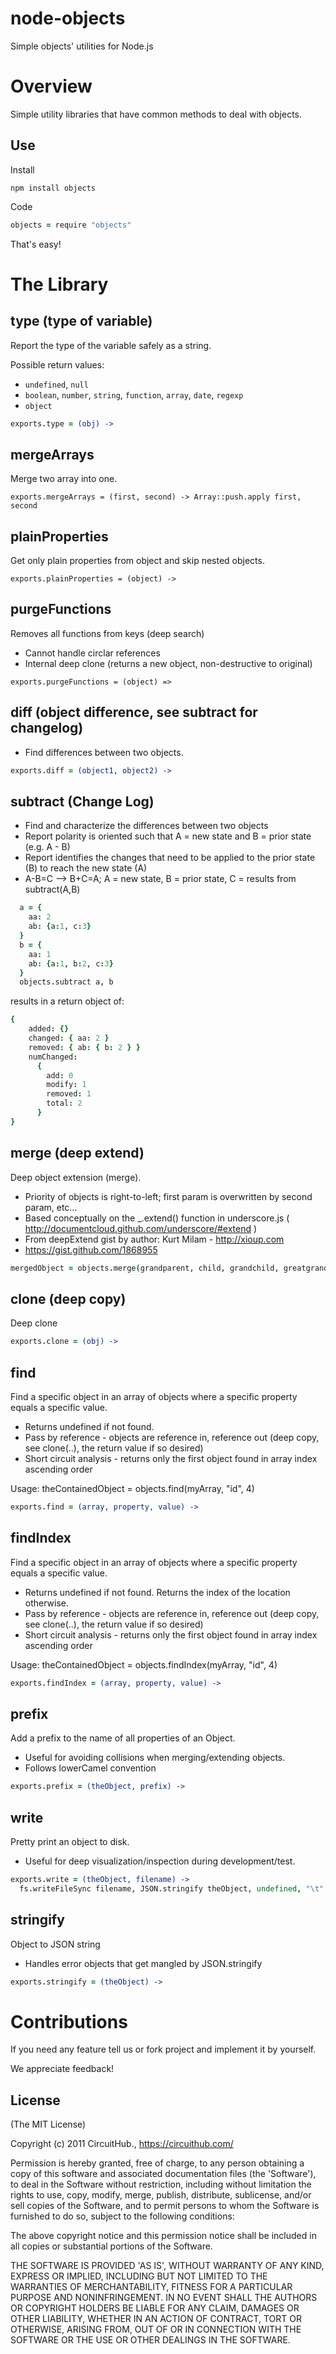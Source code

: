 node-objects
==========

Simple objects' utilities for Node.js

# Overview

Simple utility libraries that have common methods to deal with objects.

## Use

Install

`npm install objects`


Code

```coffeescript
objects = require "objects"
```

That's easy!

# The Library

## type (type of variable)

Report the type of the variable safely as a string. 

Possible return values:

* ```undefined```, ```null```
* ```boolean```, ```number```, ```string```, ```function```, ```array```, ```date```, ```regexp```
* ```object```

```coffeescript
exports.type = (obj) ->
```

## mergeArrays

Merge two array into one.

```
exports.mergeArrays = (first, second) -> Array::push.apply first, second
```

## plainProperties

Get only plain properties from object and skip nested objects.

```
exports.plainProperties = (object) ->
```

## purgeFunctions

Removes all functions from keys (deep search)

* Cannot handle circlar references
* Internal deep clone (returns a new object, non-destructive to original)

```
exports.purgeFunctions = (object) =>
```

## diff (object difference, see subtract for changelog)

* Find differences between two objects.

```coffeescript
exports.diff = (object1, object2) ->
```

## subtract (Change Log)

* Find and characterize the differences between two objects
* Report polarity is oriented such that A = new state and B = prior state (e.g. A - B) 
* Report identifies the changes that need to be applied to the prior state (B) to reach the new state (A)
* A-B=C --> B+C=A; A = new state, B = prior state, C = results from subtract(A,B) 

```coffeescript
  a = {
    aa: 2
    ab: {a:1, c:3}
  }
  b = {
    aa: 1
    ab: {a:1, b:2, c:3}
  }
  objects.subtract a, b
```

results in a return object of:

```coffeescript
{
    added: {}
    changed: { aa: 2 }
    removed: { ab: { b: 2 } }
    numChanged: 
      {
        add: 0
        modify: 1
        removed: 1
        total: 2
      }
}
```

## merge (deep extend)

Deep object extension (merge).

* Priority of objects is right-to-left; first param is overwritten by second param, etc...
* Based conceptually on the _.extend() function in underscore.js ( http://documentcloud.github.com/underscore/#extend )
* From deepExtend gist by author: Kurt Milam - http://xioup.com
* https://gist.github.com/1868955 

```coffeescript
mergedObject = objects.merge(grandparent, child, grandchild, greatgrandchild)
```

## clone (deep copy)

Deep clone

```coffeescript
exports.clone = (obj) ->
```

## find

Find a specific object in an array of objects where a specific property equals a specific value.

* Returns undefined if not found.
* Pass by reference - objects are reference in, reference out (deep copy, see clone(..), the return value if so desired)
* Short circuit analysis - returns only the first object found in array index ascending order 

Usage: theContainedObject = objects.find(myArray, "id", 4)

```coffeescript
exports.find = (array, property, value) ->
```

## findIndex

Find a specific object in an array of objects where a specific property equals a specific value.

* Returns undefined if not found. Returns the index of the location otherwise.
* Pass by reference - objects are reference in, reference out (deep copy, see clone(..), the return value if so desired)
* Short circuit analysis - returns only the first object found in array index ascending order 
       
Usage: theContainedObject = objects.findIndex(myArray, "id", 4)

```coffeescript
exports.findIndex = (array, property, value) ->
```

## prefix

Add a prefix to the name of all properties of an Object. 

* Useful for avoiding collisions when merging/extending objects. 
* Follows lowerCamel convention

```coffeescript
exports.prefix = (theObject, prefix) ->
```

## write

Pretty print an object to disk. 

* Useful for deep visualization/inspection during development/test.

```coffeescript
exports.write = (theObject, filename) ->
  fs.writeFileSync filename, JSON.stringify theObject, undefined, "\t"
```

## stringify

Object to JSON string

* Handles error objects that get mangled by JSON.stringify

```coffeescript
exports.stringify = (theObject) ->
```

# Contributions

If you need any feature tell us or fork project and implement it by yourself.

We appreciate feedback!

## License

(The MIT License)

Copyright (c) 2011 CircuitHub., https://circuithub.com/

Permission is hereby granted, free of charge, to any person obtaining
a copy of this software and associated documentation files (the
'Software'), to deal in the Software without restriction, including
without limitation the rights to use, copy, modify, merge, publish,
distribute, sublicense, and/or sell copies of the Software, and to
permit persons to whom the Software is furnished to do so, subject to
the following conditions:

The above copyright notice and this permission notice shall be
included in all copies or substantial portions of the Software.

THE SOFTWARE IS PROVIDED 'AS IS', WITHOUT WARRANTY OF ANY KIND,
EXPRESS OR IMPLIED, INCLUDING BUT NOT LIMITED TO THE WARRANTIES OF
MERCHANTABILITY, FITNESS FOR A PARTICULAR PURPOSE AND NONINFRINGEMENT.
IN NO EVENT SHALL THE AUTHORS OR COPYRIGHT HOLDERS BE LIABLE FOR ANY
CLAIM, DAMAGES OR OTHER LIABILITY, WHETHER IN AN ACTION OF CONTRACT,
TORT OR OTHERWISE, ARISING FROM, OUT OF OR IN CONNECTION WITH THE
SOFTWARE OR THE USE OR OTHER DEALINGS IN THE SOFTWARE.
